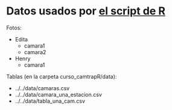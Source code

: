 Datos usados por [el script de R](clase_2_y_3.R)
================================================

Fotos:

- Edita
    - camara1
    - camara2
- Henry
    - camara1


Tablas (en la carpeta curso_camtrapR/data):

- ../../data/camaras.csv
- ../../data/camara_una_estacion.csv
- ../../data/tabla_una_cam.csv
